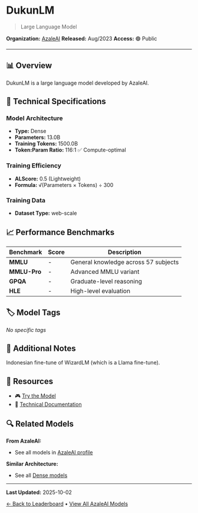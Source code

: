 # DukunLM

> Large Language Model

**Organization:** [AzaleAI](../../labs/azaleai.md)
**Released:** Aug/2023
**Access:** 🟢 Public

---

## 📊 Overview

DukunLM is a large language model developed by AzaleAI.

## 🔧 Technical Specifications

### Model Architecture
- **Type:** Dense
- **Parameters:** 13.0B
- **Training Tokens:** 1500.0B
- **Token:Param Ratio:** 116:1 ✅ Compute-optimal

### Training Efficiency
- **ALScore:** 0.5 (Lightweight)
- **Formula:** √(Parameters × Tokens) ÷ 300

### Training Data
- **Dataset Type:** web-scale

## 📈 Performance Benchmarks

| Benchmark | Score | Description |
|-----------|-------|-------------|
| **MMLU** | - | General knowledge across 57 subjects |
| **MMLU-Pro** | - | Advanced MMLU variant |
| **GPQA** | - | Graduate-level reasoning |
| **HLE** | - | High-level evaluation |

## 🏷️ Model Tags

_No specific tags_

## 📝 Additional Notes

Indonesian fine-tune of WizardLM (which is a Llama fine-tune).

## 🔗 Resources

- 🎮 [Try the Model](https://huggingface.co/azale-ai/DukunLM-13B-V1.0-Uncensored)
- 📄 [Technical Documentation](https://huggingface.co/azale-ai/DukunLM-13B-V1.0-Uncensored)

## 🔍 Related Models

**From AzaleAI:**
- See all models in [AzaleAI profile](../../labs/azaleai.md)

**Similar Architecture:**
- See all [Dense models](../../architectures/dense.md)

---

**Last Updated:** 2025-10-02

[← Back to Leaderboard](../../README.md) • [View All AzaleAI Models](../../labs/azaleai.md)

